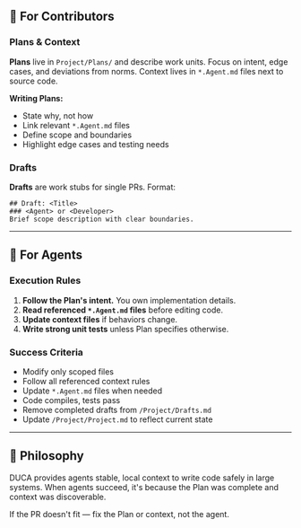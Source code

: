 ## 🔧 For Contributors

### Plans & Context

**Plans** live in `Project/Plans/` and describe work units. Focus on intent, edge cases, and deviations from norms. Context lives in `*.Agent.md` files next to source code.

**Writing Plans:**
* State why, not how
* Link relevant `*.Agent.md` files  
* Define scope and boundaries
* Highlight edge cases and testing needs

### Drafts

**Drafts** are work stubs for single PRs. Format:
```
## Draft: <Title>
### <Agent> or <Developer>
Brief scope description with clear boundaries.
```

---

## 🤖 For Agents

### Execution Rules

1. **Follow the Plan's intent.** You own implementation details.
2. **Read referenced `*.Agent.md` files** before editing code.
3. **Update context files** if behaviors change.
4. **Write strong unit tests** unless Plan specifies otherwise.

### Success Criteria

* Modify only scoped files
* Follow all referenced context rules
* Update `*.Agent.md` files when needed
* Code compiles, tests pass
* Remove completed drafts from `/Project/Drafts.md`
* Update `/Project/Project.md` to reflect current state

---

## 🧭 Philosophy

DUCA provides agents stable, local context to write code safely in large systems. When agents succeed, it's because the Plan was complete and context was discoverable.

If the PR doesn't fit — fix the Plan or context, not the agent.
